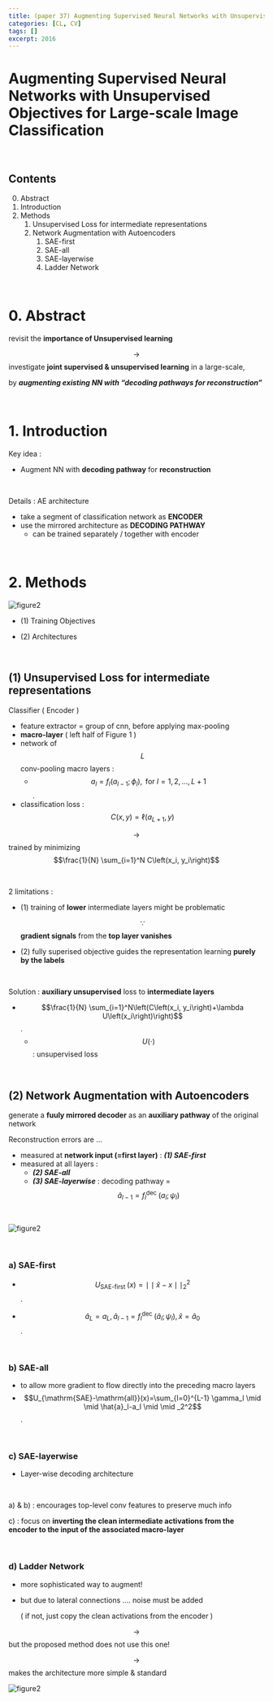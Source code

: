 ```yaml
---
title: (paper 37) Augmenting Supervised Neural Networks with Unsupervised Objectives for Large-scale Image Classification
categories: [CL, CV]
tags: []
excerpt: 2016
---
```


<script src="https://cdn.mathjax.org/mathjax/latest/MathJax.js?config=TeX-AMS-MML_HTMLorMML" type="text/javascript"></script>

# Augmenting Supervised Neural Networks with Unsupervised Objectives for Large-scale Image Classification

<br>

## Contents

0. Abstract
1. Introduction
2. Methods
   1. Unsupervised Loss for intermediate representations
   2. Network Augmentation with Autoencoders
      1. SAE-first
      2. SAE-all
      3. SAE-layerwise
      4. Ladder Network


<br>

# 0. Abstract

revisit the **importance of Unsupervised learning**

$$\rightarrow$$ investigate **joint supervised & unsupervised learning** in a large-scale,

by ***augmenting existing NN with “decoding pathways for reconstruction”***

<br>

# 1. Introduction

Key idea :

- Augment NN with **decoding pathway** for **reconstruction**

<br>

Details : AE architecture

- take a segment of classification network as **ENCODER**
- use the mirrored architecture as **DECODING PATHWAY**
  - can be trained separately / together with encoder

<br>

# 2. Methods

![figure2](/assets/img/cl/img73.png)

- (1) Training Objectives

- (2) Architectures

<br>

## (1) Unsupervised Loss for intermediate representations

Classifier ( Encoder )

- feature extractor = group of cnn, before applying max-pooling
- **macro-layer** ( left half of Figure 1 )
- network of $$L$$ conv-pooling macro layers :
  - $$a_l=f_l\left(a_{l-1} ; \phi_l\right), \text { for } l=1,2, \ldots, L+1$$.
- classification loss : $$C(x, y)=\ell\left(a_{L+1}, y\right)$$

$$\rightarrow$$ trained by minimizing $$\frac{1}{N} \sum_{i=1}^N C\left(x_i, y_i\right)$$

<br>

2 limitations :

- (1) training of **lower** intermediate layers might be problematic

  $$\because$$ **gradient signals** from the **top layer vanishes**

- (2) fully superised objective guides the representation learning **purely by the labels**

<br>

Solution : **auxiliary unsupervised** loss to **intermediate layers**

- $$\frac{1}{N} \sum_{i=1}^N\left(C\left(x_i, y_i\right)+\lambda U\left(x_i\right)\right)$$.
  - $$U(\cdot)$$ : unsupervised loss

<br>

## (2) Network Augmentation with Autoencoders

generate a **fuuly mirrored decoder** as an **auxiliary pathway** of the original network

Reconstruction errors are … 

- measured at **network input (=first layer)** : ***(1) SAE-first***
- measured at all layers : 
  - ***(2) SAE-all*** 
  - ***(3) SAE-layerwise*** : decoding pathway = $$\hat{a}_{l-1}=f_l^{\text {dec }}\left(a_l ; \psi_l\right)$$

<br>

![figure2](/assets/img/cl/img74.png)

<br>

### a) SAE-first

- $$U_{\text {SAE-first }}(x)= \mid \mid \hat{x}-x \mid \mid _2^2$$.

- $$\hat{a}_L=a_L, \hat{a}_{l-1}=f_l^{\text {dec }}\left(\hat{a}_l ; \psi_l\right), \hat{x}=\hat{a}_0$$.

<br>

### b) SAE-all

- to allow more gradient to flow directly into the preceding macro layers
- $$U_{\mathrm{SAE}-\mathrm{all}}(x)=\sum_{l=0}^{L-1} \gamma_l  \mid \mid  \hat{a}_l-a_l  \mid \mid _2^2$$.

<br>

### c) SAE-layerwise

- Layer-wise decoding architecture

<br>

a) & b) : encourages top-level conv features to preserve much info

c) : focus on **inverting the clean intermediate activations from the encoder to the input of the associated macro-layer**

<br>

### d) Ladder Network

- more sophisticated way to augment!

- but due to lateral connections …. noise must be added

  ( if not, just copy the clean activations from the encoder )

$$\rightarrow$$ but the proposed method does not use this one!

$$\rightarrow$$ makes the architecture more simple & standard

![figure2](/assets/img/cl/img75.png)


